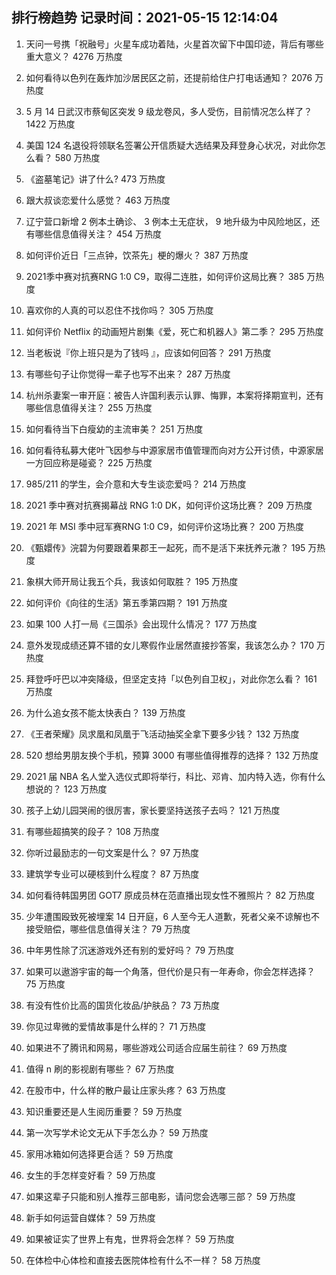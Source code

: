 
## 排行榜趋势 记录时间：2021-05-15 12:14:04
  
  1. 天问一号携「祝融号」火星车成功着陆，火星首次留下中国印迹，背后有哪些重大意义？ 4276 万热度
    
  2. 如何看待以色列在轰炸加沙居民区之前，还提前给住户打电话通知？ 2076 万热度
    
  3. 5 月 14 日武汉市蔡甸区突发 9 级龙卷风，多人受伤，目前情况怎么样了？ 1422 万热度
    
  4. 美国 124 名退役将领联名签署公开信质疑大选结果及拜登身心状况，对此你怎么看？ 580 万热度
    
  5. 《盗墓笔记》讲了什么? 473 万热度
    
  6. 跟大叔谈恋爱什么感觉？ 463 万热度
    
  7. 辽宁营口新增 2 例本土确诊、 3 例本土无症状， 9 地升级为中风险地区，还有哪些信息值得关注？ 454 万热度
    
  8. 如何评价近日「三点钟，饮茶先」梗的爆火？ 387 万热度
    
  9. 2021季中赛对抗赛RNG 1:0 C9，取得二连胜，如何评价这局比赛？ 385 万热度
    
  10. 喜欢你的人真的可以忍住不找你吗？ 305 万热度
    
  11. 如何评价 Netflix 的动画短片剧集《爱，死亡和机器人》第二季？ 295 万热度
    
  12. 当老板说『你上班只是为了钱吗 』，应该如何回答？ 291 万热度
    
  13. 有哪些句子让你觉得一辈子也写不出来？ 287 万热度
    
  14. 杭州杀妻案一审开庭：被告人许国利表示认罪、悔罪，本案将择期宣判，还有哪些信息值得关注？ 255 万热度
    
  15. 如何看待当下白瘦幼的主流审美？ 251 万热度
    
  16. 如何看待私募大佬叶飞因参与中源家居市值管理而向对方公开讨债，中源家居一方回应称是碰瓷？ 225 万热度
    
  17. 985/211 的学生，会介意和大专生谈恋爱吗？ 214 万热度
    
  18. 2021 季中赛对抗赛揭幕战 RNG 1:0 DK，如何评价这场比赛？ 209 万热度
    
  19. 2021 年 MSI 季中冠军赛RNG 1:0 C9，如何评价这场比赛？ 200 万热度
    
  20. 《甄嬛传》浣碧为何要跟着果郡王一起死，而不是活下来抚养元澈？ 195 万热度
    
  21. 象棋大师开局让我五个兵，我该如何取胜？ 195 万热度
    
  22. 如何评价《向往的生活》第五季第四期？ 191 万热度
    
  23. 如果 100 人打一局《三国杀》会出现什么情况？ 177 万热度
    
  24. 意外发现成绩还算不错的女儿寒假作业居然直接抄答案，我该怎么办？ 170 万热度
    
  25. 拜登呼吁巴以冲突降级，但坚定支持「以色列自卫权」，对此你怎么看？ 161 万热度
    
  26. 为什么追女孩不能太快表白？ 139 万热度
    
  27. 《王者荣耀》凤求凰和凤凰于飞活动抽奖全拿下要多少钱？ 132 万热度
    
  28. 520 想给男朋友换个手机，预算 3000 有哪些值得推荐的选择？ 132 万热度
    
  29. 2021 届 NBA 名人堂入选仪式即将举行，科比、邓肯、加内特入选，你有什么想说的？ 123 万热度
    
  30. 孩子上幼儿园哭闹的很厉害，家长要坚持送孩子去吗？ 121 万热度
    
  31. 有哪些超搞笑的段子？ 108 万热度
    
  32. 你听过最励志的一句文案是什么？ 97 万热度
    
  33. 建筑学专业可以硬核到什么程度？ 87 万热度
    
  34. 如何看待韩国男团 GOT7 原成员林在范直播出现女性不雅照片？ 82 万热度
    
  35. 少年遭围殴致死被埋案 14 日开庭，6 人至今无人道歉，死者父亲不谅解也不接受赔偿，哪些信息值得关注？ 79 万热度
    
  36. 中年男性除了沉迷游戏外还有别的爱好吗？ 79 万热度
    
  37. 如果可以遨游宇宙的每一个角落，但代价是只有一年寿命，你会怎样选择？ 75 万热度
    
  38. 有没有性价比高的国货化妆品/护肤品？ 73 万热度
    
  39. 你见过卑微的爱情故事是什么样的？ 71 万热度
    
  40. 如果进不了腾讯和网易，哪些游戏公司适合应届生前往？ 69 万热度
    
  41. 值得 n 刷的影视剧有哪些？ 67 万热度
    
  42. 在股市中，什么样的散户最让庄家头疼？ 63 万热度
    
  43. 知识重要还是人生阅历重要？ 59 万热度
    
  44. 第一次写学术论文无从下手怎么办？ 59 万热度
    
  45. 家用冰箱如何选择更合适？ 59 万热度
    
  46. 女生的手怎样变好看？ 59 万热度
    
  47. 如果这辈子只能和别人推荐三部电影，请问您会选哪三部？ 59 万热度
    
  48. 新手如何运营自媒体？ 59 万热度
    
  49. 如果被证实了世界上有鬼，世界将会怎样？ 59 万热度
    
  50. 在体检中心体检和直接去医院体检有什么不一样？ 58 万热度
    